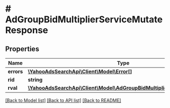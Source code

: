 # # AdGroupBidMultiplierServiceMutateResponse

## Properties

Name | Type | Description | Notes
------------ | ------------- | ------------- | -------------
**errors** | [**\YahooAdsSearchApi\Client\Model\Error[]**](Error.md) |  | [optional] 
**rid** | **string** |  | [optional] 
**rval** | [**\YahooAdsSearchApi\Client\Model\AdGroupBidMultiplierServiceReturnValue**](AdGroupBidMultiplierServiceReturnValue.md) |  | [optional] 

[[Back to Model list]](../../README.md#documentation-for-models) [[Back to API list]](../../README.md#documentation-for-api-endpoints) [[Back to README]](../../README.md)


